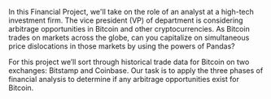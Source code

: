 In this Financial Project, we'll take on the role of an analyst at a high-tech investment firm. The vice president (VP) of  department is considering arbitrage opportunities in Bitcoin and other cryptocurrencies. As Bitcoin trades on markets across the globe, can you capitalize on simultaneous price dislocations in those markets by using the powers of Pandas?

For this project we’ll sort through historical trade data for Bitcoin on two exchanges: Bitstamp and Coinbase. Our task is to apply the three phases of financial analysis to determine if any arbitrage opportunities exist for Bitcoin.
